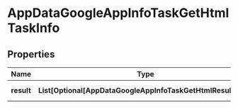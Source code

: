 # AppDataGoogleAppInfoTaskGetHtmlTaskInfo


## Properties

| Name | Type | Description | Notes |
|------------ | ------------- | ------------- | -------------|
**result** | **List[Optional[AppDataGoogleAppInfoTaskGetHtmlResultInfo]]** | array of results |[optional]|